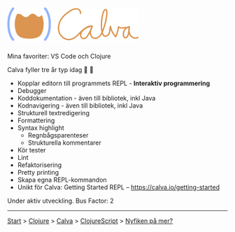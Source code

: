 # ![](calva-logo-300w.png)

Mina favoriter: VS Code och Clojure

Calva fyller tre år typ idag 🎉 🍰

* Kopplar editorn till programmets REPL - **Interaktiv programmering**
* Debugger
* Koddokumentation - även till bibliotek, inkl Java
* Kodnavigering - även till bibliotek, inkl Java
* Strukturell textredigering
* Formattering
* Syntax highlight
  * Regnbågsparenteser
  * Strukturella kommentarer
* Kör tester
* Lint
* Refaktorisering
* Pretty printing
* Skapa egna REPL-kommandon
* Unikt för Calva: Getting Started REPL – https://calva.io/getting-started

Under aktiv utveckling. Bus Factor: 2

---

[Start](hello.md) > [Clojure](clojure.md) > [Calva](calva.md) > [ClojureScript](cljsrn.md) > [Nyfiken på mer?](mer.md)